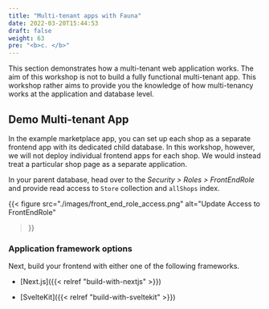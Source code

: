 ```yaml
---
title: "Multi-tenant apps with Fauna"
date: 2022-03-20T15:44:53
draft: false
weight: 63
pre: "<b>c. </b>"
---
```


This section demonstrates how a multi-tenant web application works. The aim of this workshop is not to build a fully functional multi-tenant app. This workshop rather aims to provide you the knowledge of how multi-tenancy works at the application and database level.

## Demo Multi-tenant App

In the example marketplace app, you can set up each shop as a separate frontend app with its dedicated child database. In this workshop, however, we will not deploy individual frontend apps for each shop. We would instead treat a particular shop page as a separate application.

In your parent database, head over to the _Security > Roles > FrontEndRole_ and provide read access to `Store` collection and `allShops` index.

{{< figure
  src="./images/front_end_role_access.png" 
  alt="Update Access to FrontEndRole"
>}}

### Application framework options

Next, build your frontend with either one of the following frameworks.

* [Next.js]({{< relref "build-with-nextjs" >}})

* [SvelteKit]({{< relref "build-with-sveltekit" >}})


